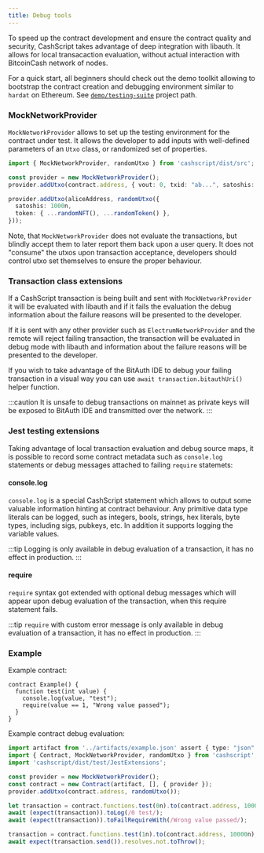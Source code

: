 ```yaml
---
title: Debug tools
---
```


To speed up the contract development and ensure the contract quality and security, CashScript takes advantage of deep integration with libauth. It allows for local transacaction evaluation, without actual interaction with BitcoinCash network of nodes.

For a quick start, all beginners should check out the demo toolkit allowing to bootstrap the contract creation and debugging environment similar to `hardat` on Ethereum. See [`demo/testing-suite`](https://github.com/CashScript/cashscript/tree/master/demo/testing-suite) project path.

### MockNetworkProvider

`MockNetworkProvider` allows to set up the testing environment for the contract under test. It allows the developer to add inputs with well-defined parameters of an `Utxo` class, or randomized set of properties.

```ts
import { MockNetworkProvider, randomUtxo } from 'cashscript/dist/src';

const provider = new MockNetworkProvider();
provider.addUtxo(contract.address, { vout: 0, txid: "ab...", satoshis: 10000n });

provider.addUtxo(aliceAddress, randomUtxo({
  satoshis: 1000n,
  token: { ...randomNFT(), ...randomToken() },
}));
```

Note, that `MockNetworkProvider` does not evaluate the transactions, but blindly accept them to later report them back upon a user query. It does not "consume" the utxos upon transaction acceptance, developers should control utxo set themselves to ensure the proper behaviour.

### Transaction class extensions

If a CashScript transaction is being built and sent with `MockNetworkProvider` it will be evaluated with libauth and if it fails the evaluation the debug information about the failure reasons will be presented to the developer.

If it is sent with any other provider such as `ElectrumNetworkProvider` and the remote will reject failing transaction, the transaction will be evaluated in debug mode with libauth and information about the failure reasons will be presented to the developer.

If you wish to take advantage of the BitAuth IDE to debug your failing transaction in a visual way you can use `await transaction.bitauthUri()` helper function.

:::caution
It is unsafe to debug transactions on mainnet as private keys will be exposed to BitAuth IDE and transmitted over the network.
:::

### Jest testing extensions

Taking advantage of local transaction evaluation and debug source maps, it is possible to record some contract metadata such as `console.log` statements or debug messages attached to failing `require` statemets:

#### console.log

`console.log` is a special CashScript statement which allows to output some valuable information hinting at contract behaviour. Any primitive data type literals can be logged, such as integers, bools, strings, hex literals, byte types, including sigs, pubkeys, etc. In addition it supports logging the variable values.

:::tip
Logging is only available in debug evaluation of a transaction, it has no effect in production.
:::

#### require

`require` syntax got extended with optional debug messages which will appear upon debug evaluation of the transaction, when this require statement fails.

:::tip
`require` with custom error message is only available in debug evaluation of a transaction, it has no effect in production.
:::


### Example

Example contract:
```solidity
contract Example() {
  function test(int value) {
    console.log(value, "test");
    require(value == 1, "Wrong value passed");
  }
}
```

Example contract debug evaluation:
```ts
import artifact from '../artifacts/example.json' assert { type: "json" };
import { Contract, MockNetworkProvider, randomUtxo } from 'cashscript';
import 'cashscript/dist/test/JestExtensions';

const provider = new MockNetworkProvider();
const contract = new Contract(artifact, [], { provider });
provider.addUtxo(contract.address, randomUtxo());

let transaction = contract.functions.test(0n).to(contract.address, 10000n);
await (expect(transaction)).toLog(/0 test/);
await (expect(transaction)).toFailRequireWith(/Wrong value passed/);

transaction = contract.functions.test(1n).to(contract.address, 10000n);
await expect(transaction.send()).resolves.not.toThrow();
```

